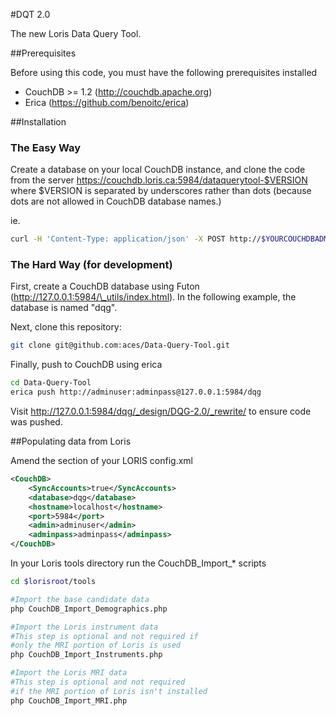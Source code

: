 #DQT 2.0

The new Loris Data Query Tool.

##Prerequisites

Before using this code, you must have the following prerequisites installed

* CouchDB >= 1.2 (http://couchdb.apache.org)
* Erica (https://github.com/benoitc/erica)

##Installation

### The Easy Way

Create a database on your local CouchDB instance, and clone the code from
the server https://couchdb.loris.ca:5984/dataquerytool-$VERSION where $VERSION
is separated by underscores rather than dots (because dots are not allowed
in CouchDB database names.)

ie.

```bash
curl -H 'Content-Type: application/json' -X POST http://$YOURCOUCHDBADMIN:$YOURCOUCHADMINPASS@$YOURSERVERNAME:5984/_replicate -d '{"source":"https://couchdb.loris.ca:5984/dataquerytool-1_0_0", "target":"$YOURDATABASENAME"}'
```

### The Hard Way (for development)

First, create a CouchDB database using Futon (http://127.0.0.1:5984/\_utils/index.html).
In the following example, the database is named "dqg".

Next, clone this repository:

```bash
git clone git@github.com:aces/Data-Query-Tool.git
```

Finally, push to CouchDB using erica

```bash
cd Data-Query-Tool
erica push http://adminuser:adminpass@127.0.0.1:5984/dqg
```

Visit http://127.0.0.1:5984/dqg/_design/DQG-2.0/_rewrite/ to ensure code was pushed.

##Populating data from Loris

Amend the section of your LORIS config.xml

```xml
<CouchDB>
    <SyncAccounts>true</SyncAccounts>
    <database>dqg</database>
    <hostname>localhost</hostname>
    <port>5984</port>
    <admin>adminuser</admin>
    <adminpass>adminpass</adminpass>
</CouchDB>
```

In your Loris tools directory run the CouchDB_Import_* scripts

```bash
cd $lorisroot/tools

#Import the base candidate data
php CouchDB_Import_Demographics.php

#Import the Loris instrument data
#This step is optional and not required if
#only the MRI portion of Loris is used
php CouchDB_Import_Instruments.php

#Import the Loris MRI data
#This step is optional and not required
#if the MRI portion of Loris isn't installed
php CouchDB_Import_MRI.php
```
